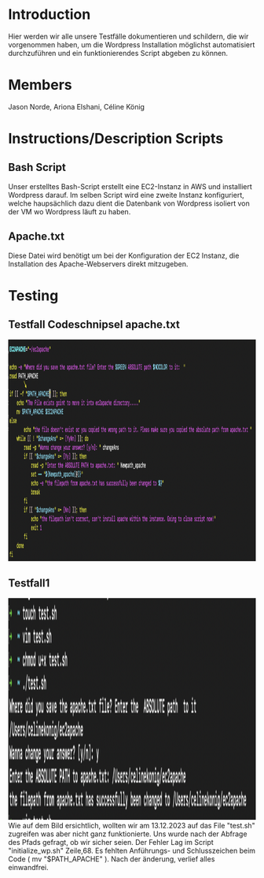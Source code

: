 # Introduction

Hier werden wir alle unsere Testfälle dokumentieren und schildern, die wir vorgenommen haben, um die Wordpress Installation möglichst automatisiert durchzuführen und ein funktionierendes Script abgeben zu können.

# Members

Jason Norde, Ariona Elshani, Céline König

# Instructions/Description Scripts

## Bash Script

Unser erstelltes Bash-Script erstellt eine EC2-Instanz in AWS und installiert Wordpress darauf. Im selben Script wird eine zweite Instanz konfiguriert, welche haupsächlich dazu dient die Datenbank von Wordpress isoliert von der VM wo Wordpress läuft zu haben.

## Apache.txt

Diese Datei wird benötigt um bei der Konfiguration der EC2 Instanz, die Installation des Apache-Webservers direkt mitzugeben. 

# Testing 

## Testfall Codeschnipsel apache.txt

![]()<img src="./Scriptschnipsel_Testfall1.png" width="1500" height="450">

## Testfall1

![]()<img src="./Testfall1 .png" width="1500" height="450">
Wie auf dem Bild ersichtlich, wollten wir am 13.12.2023 auf das File "test.sh" zugreifen was aber nicht ganz funktionierte.
Uns wurde nach der Abfrage des Pfads gefragt, ob wir sicher seien.
Der Fehler Lag im Script "initialize_wp.sh" Zeile,68. Es fehlten Anführungs- und Schlusszeichen beim Code ( mv "$PATH_APACHE" ).
Nach der änderung, verlief alles einwandfrei.
